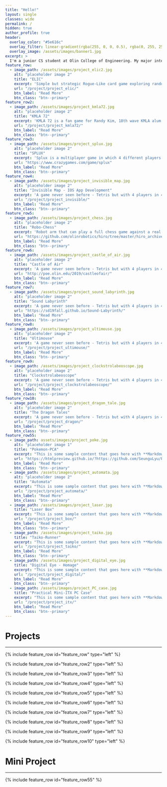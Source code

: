 ```yaml
---
title: "Hello!"
layout: single
classes: wide
permalink: /
hidden: true
author_profile: true
header:
  overlay_color: "#5e616c"
  overlay_filter: linear-gradient(rgba(255, 0, 0, 0.5), rgba(0, 255, 255, 0.5))
  overlay_image: /assets/images/banner1.jpg
excerpt: >
  I'm a junior CS student at Olin College of Engineering. My major interest is in software engineering and its applications to creative game development and interactive robotics
feature_row:
  - image_path: /assets/images/project_elic2.jpg
    alt: "placeholder image 2"
    title: "ELIC"
    excerpt: 'Simple but strategic Rogue-Like card game exploring randomly generated worlds with combination of cards'
    url: "/project/project_elic/"
    btn_label: "Read More"
    btn_class: "btn--primary"
feature_row2:
  - image_path: /assets/images/project_kmla72.jpg
    alt: "placeholder image 2"
    title: "KMLA 72"
    excerpt: 'KMLA 72 is a fan game for Randy Kim, 18th wave KMLA alum. You have to survive as Randy for 3 days without being kicked out'
    url: "/project/project_kmla72/"
    btn_label: "Read More"
    btn_class: "btn--primary"
feature_row3:
  - image_path: /assets/images/project_splux.jpg
    alt: "placeholder image 2"
    title: "SPLUX"
    excerpt: 'Splux is a multiplayer game in which 4 different players try to conquer earth using blocks'
    url: "https://www.crazygames.com/game/splux"
    btn_label: "Read More"
    btn_class: "btn--primary"
feature_row4:
  - image_path: /assets/images/project_invisible_map.jpg
    alt: "placeholder image 2"
    title: "Invisible Map - IOS App Development"
    excerpt: 'A game never seen before - Tetris but with 4 players in 4 different directions'
    url: "/project/project_invisible/"
    btn_label: "Read More"
    btn_class: "btn--primary"
feature_row5:
  - image_path: /assets/images/project_chess.jpg
    alt: "placeholder image 2"
    title: "Robo-Chess"
    excerpt: 'Robot arm that can play a full chess game against a real human player'
    url: "https://github.com/olinrobotics/hiro/tree/master/hiro_archive/Fall_2018/chess"
    btn_label: "Read More"
    btn_class: "btn--primary"
feature_row6:
  - image_path: /assets/images/project_castle_of_air.jpg
    alt: "placeholder image 2"
    title: "Castle of Air"
    excerpt: 'A game never seen before - Tetris but with 4 players in 4 different directions'
    url: "http://poe.olin.edu/2019/castleofair/"
    btn_label: "Read More"
    btn_class: "btn--primary"
feature_row7:
  - image_path: /assets/images/project_sound_labyrinth.jpg
    alt: "placeholder image 2"
    title: "Sound Labyrinth"
    excerpt: 'A game never seen before - Tetris but with 4 players in 4 different directions'
    url: "https://sd19fall.github.io/Sound-Labyrinth/"
    btn_label: "Read More"
    btn_class: "btn--primary"
feature_row8:
  - image_path: /assets/images/project_ultimouse.jpg
    alt: "placeholder image 2"
    title: "Ultimouse"
    excerpt: 'A game never seen before - Tetris but with 4 players in 4 different directions'
    url: "/project/project_ultimouse/"
    btn_label: "Read More"
    btn_class: "btn--primary"
feature_row9:
  - image_path: /assets/images/project_clockstrolabeoscope.jpg
    alt: "placeholder image 2"
    title: "Clockstrolabeoscope"
    excerpt: 'A game never seen before - Tetris but with 4 players in 4 different directions'
    url: "/project/project_clockstrolabeoscope/"
    btn_label: "Read More"
    btn_class: "btn--primary"
feature_row10:
  - image_path: /assets/images/project_dragon_tale.jpg
    alt: "placeholder image 2"
    title: "The Dragon Tales"
    excerpt: 'A game never seen before - Tetris but with 4 players in 4 different directions'
    url: "/project/project_dragon/"
    btn_label: "Read More"
    btn_class: "btn--primary"
feature_row55:
  - image_path: assets/images/project_poke.jpg
    alt: "placeholder image 1"
    title: "Pokemon-PCA"
    excerpt: "This is some sample content that goes here with **Markdown** formatting."
    url: "https://htmlpreview.github.io/?https://github.com/SeunguLyu/Pokemon_PCA/blob/master/pokemon_type_pca_html.html"
    btn_label: "Read More"
    btn_class: "btn--primary"
  - image_path: /assets/images/project_automata.jpg
    alt: "placeholder image 2"
    title: "Automata"
    excerpt: "This is some sample content that goes here with **Markdown** formatting."
    url: "/project/project_automata/"
    btn_label: "Read More"
    btn_class: "btn--primary"
  - image_path: /assets/images/project_laser.jpg
    title: "Laser Box"
    excerpt: "This is some sample content that goes here with **Markdown** formatting."
    url: "/project/project_box/"
    btn_label: "Read More"
    btn_class: "btn--primary"
  - image_path: /assets/images/project_taiko.jpg
    title: "Taiko-Runner"
    excerpt: "This is some sample content that goes here with **Markdown** formatting."
    url: "/project/project_taiko/"
    btn_label: "Read More"
    btn_class: "btn--primary"
  - image_path: /assets/images/project_digital_eye.jpg
    title: "Digital Eye - Homage"
    excerpt: "This is some sample content that goes here with **Markdown** formatting."
    url: "/project/project_digital/"
    btn_label: "Read More"
    btn_class: "btn--primary"
  - image_path: /assets/images/project_PC_case.jpg
    title: "Practical Mini-ITX PC Case"
    excerpt: "This is some sample content that goes here with **Markdown** formatting."
    url: "/project/project_itx/"
    btn_label: "Read More"
    btn_class: "btn--primary"
---
```


# Projects
***

{% include feature_row id="feature_row" type="left" %}

{% include feature_row id="feature_row2" type="left" %}

{% include feature_row id="feature_row3" type="left" %}

{% include feature_row id="feature_row4" type="left" %}

{% include feature_row id="feature_row5" type="left" %}

{% include feature_row id="feature_row6" type="left" %}

{% include feature_row id="feature_row7" type="left" %}

{% include feature_row id="feature_row8" type="left" %}

{% include feature_row id="feature_row9" type="left" %}

{% include feature_row id="feature_row10" type="left" %}

# Mini Project
***

{% include feature_row id="feature_row55" %}
